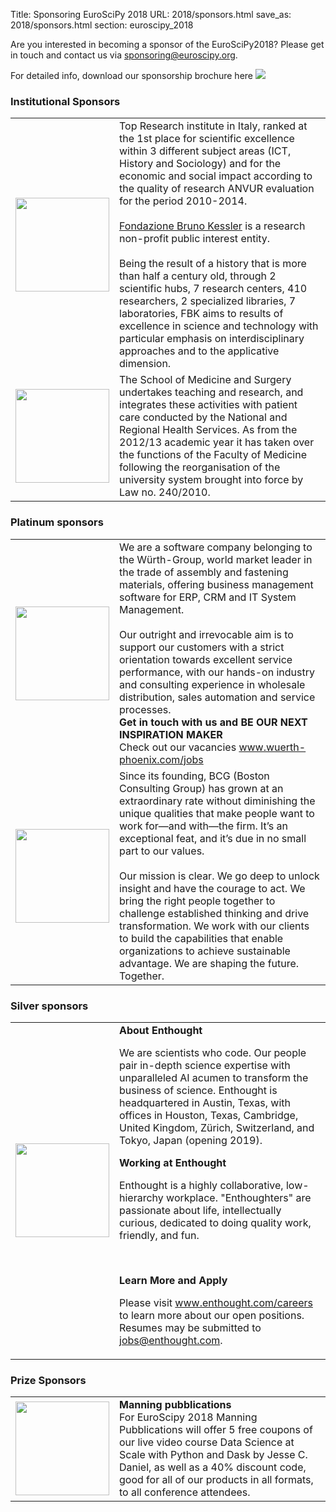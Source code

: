 Title: Sponsoring EuroSciPy 2018
URL: 2018/sponsors.html
save_as: 2018/sponsors.html
section: euroscipy_2018

Are you interested in becoming a sponsor of the EuroSciPy2018? 
Please get in touch and contact us via <a href=mailto:sponsoring@euroscipy.org>sponsoring@euroscipy.org</a>.

For detailed info, download our sponsorship brochure here <a href='../static/2018/euroscipy2018_sponsor.pdf'><img src='../static/2018/PDF-Download-Icon.png'></a>

### Institutional Sponsors

<table style="table-layout:fixed">

<tr>
  <td style="width:25%">
  <img src='../static/2018/fbklogo.png' width=150>
  </td>
  <td style="width:75%">
  Top Research institute in Italy, ranked at the 1st place for scientific excellence within 3 different subject areas (ICT, History and Sociology) and for the economic and social impact according to the quality of research ANVUR evaluation for the period 2010-2014.
<br><br>
<a href=www.fbk.eu target=_blank>Fondazione Bruno Kessler</a> is a research non-profit public interest entity.
<br><br>
Being the result of a history that is more than half a century old, through 2 scientific hubs, 7 research centers, 410 researchers, 2 specialized libraries, 7 laboratories, FBK aims to results of excellence in science and technology with particular emphasis on interdisciplinary approaches and to the applicative dimension.
  </td>
</tr>

<tr>
  <td style="width:25%">
  <img src='../static/2018/veronalogo.png' width=150>
  </td>
  <td style="width:75%">
  The School of Medicine and Surgery undertakes teaching and research, and integrates these activities with patient care conducted by the National and Regional Health Services. 
As from the 2012/13 academic year it has taken over the functions of the Faculty of Medicine following the reorganisation of the university system brought into force by Law no. 240/2010.
  </td>
</tr>
</table>

### Platinum sponsors

<table style="table-layout:fixed">
<tr>
  <td style="width:25%">
  <img src='../static/2018/wp.png' width=150>
  </td>
  <td style="width:75%">
  We are a software company belonging to the Würth-Group, world market leader in the trade of assembly and fastening materials, offering business management software for ERP, CRM and IT System Management.
<br><br>
Our outright and irrevocable aim is to support our customers with a strict orientation towards excellent service performance, with our hands-on industry and consulting experience in wholesale distribution, sales automation and service processes. <br>
<b>Get in touch with us and BE OUR NEXT INSPIRATION MAKER</b>
<br>Check out our vacancies <a href="www.wuerth-phoenix.com/jobs">www.wuerth-phoenix.com/jobs</a>
 </td>
</tr>

<tr>
  <td style="width:25%">
  <img src='../static/2018/bcg.jpg' width=150>
  </td>
  <td style="width:75%">
  Since its founding, BCG (Boston Consulting Group) has grown at an extraordinary rate without diminishing the unique qualities that make people want to work for—and with—the firm. It’s an exceptional feat, and it’s due in no small part to our values.<br><br>
  Our mission is clear. We go deep to unlock insight and have the courage to act. We bring the right people together to challenge established thinking and drive transformation. We work with our clients to build the capabilities that enable organizations to achieve sustainable advantage. We are shaping the future. Together.</td>
</tr>

</table>

### Silver sponsors

<table style="table-layout:fixed">
<tr>
  <td style="width:25%">
  <img src='../static/2018/ent.png' width=150>
  </td>
  <td style="width:75%">
 <b>About Enthought</b><br>

We are scientists who code. Our people pair in-depth science expertise with unparalleled AI acumen to transform the business of science. Enthought is headquartered in Austin, Texas, with offices in Houston, Texas, Cambridge, United Kingdom, Zürich, Switzerland, and Tokyo, Japan (opening 2019).

 

<b>Working at Enthought</b><br>

Enthought is a highly collaborative, low-hierarchy workplace. "Enthoughters" are passionate about life, intellectually curious, dedicated to doing quality work, friendly, and fun.

 <br>

<b>Learn More and Apply</b><br>

Please visit <a href='www.enthought.com/careers'>www.enthought.com/careers</a> to learn more about our open positions. Resumes may be submitted to <a href='mailto:jobs@enthought.com'>jobs@enthought.com</a>.</td>
</tr>


</table>
 
### Prize Sponsors

<table style="table-layout:fixed">
<tr>
  <td style="width:25%">
  <img src='../static/2018/Manninglogo_outline.png' width=150>
  </td>
  <td style="width:75%">
 <b>Manning pubblications</b><br>
 For EuroScipy 2018 Manning Pubblications will offer 5 free coupons of our live
video course Data Science at Scale with Python and Dask by Jesse C. Daniel, as well as a 40% discount code, good for
all of our products in all formats, to all conference attendees.

</td>
</tr>


</table>